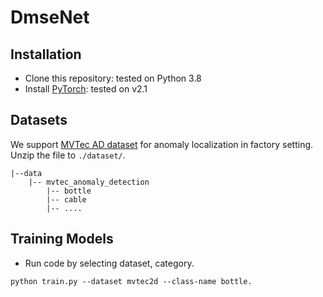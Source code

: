 # DmseNet
## Installation
- Clone this repository: tested on Python 3.8
- Install [PyTorch](http://pytorch.org/): tested on v2.1

## Datasets
We support [MVTec AD dataset](https://www.mvtec.com/de/unternehmen/forschung/datasets/mvtec-ad/) for anomaly localization in factory setting.
Unzip the file to `./dataset/`.
```
|--data
    |-- mvtec_anomaly_detection
        |-- bottle
        |-- cable
        |-- ....
```
## Training Models
- Run code by selecting dataset, category.
```
python train.py --dataset mvtec2d --class-name bottle.
```
